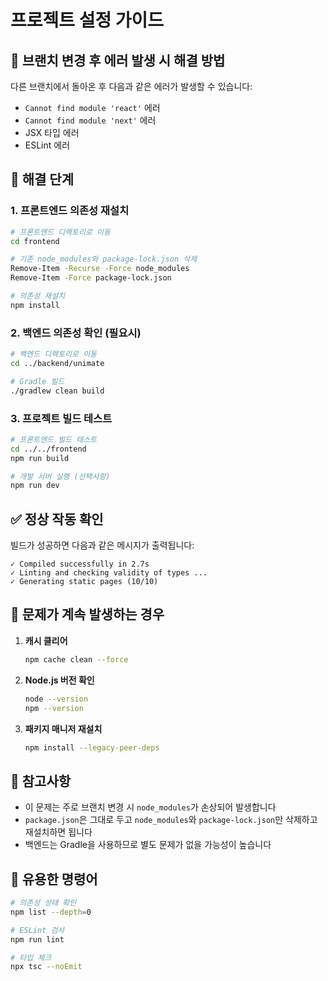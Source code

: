 # 프로젝트 설정 가이드

## 🚨 브랜치 변경 후 에러 발생 시 해결 방법

다른 브랜치에서 돌아온 후 다음과 같은 에러가 발생할 수 있습니다:
- `Cannot find module 'react'` 에러
- `Cannot find module 'next'` 에러  
- JSX 타입 에러
- ESLint 에러

## 🔧 해결 단계

### 1. 프론트엔드 의존성 재설치

```bash
# 프론트엔드 디렉토리로 이동
cd frontend

# 기존 node_modules와 package-lock.json 삭제
Remove-Item -Recurse -Force node_modules
Remove-Item -Force package-lock.json

# 의존성 재설치
npm install
```

### 2. 백엔드 의존성 확인 (필요시)

```bash
# 백엔드 디렉토리로 이동
cd ../backend/unimate

# Gradle 빌드
./gradlew clean build
```

### 3. 프로젝트 빌드 테스트

```bash
# 프론트엔드 빌드 테스트
cd ../../frontend
npm run build

# 개발 서버 실행 (선택사항)
npm run dev
```

## ✅ 정상 작동 확인

빌드가 성공하면 다음과 같은 메시지가 출력됩니다:

```
✓ Compiled successfully in 2.7s
✓ Linting and checking validity of types ...
✓ Generating static pages (10/10)
```

## 🐛 문제가 계속 발생하는 경우

1. **캐시 클리어**
   ```bash
   npm cache clean --force
   ```

2. **Node.js 버전 확인**
   ```bash
   node --version
   npm --version
   ```

3. **패키지 매니저 재설치**
   ```bash
   npm install --legacy-peer-deps
   ```

## 📝 참고사항

- 이 문제는 주로 브랜치 변경 시 `node_modules`가 손상되어 발생합니다
- `package.json`은 그대로 두고 `node_modules`와 `package-lock.json`만 삭제하고 재설치하면 됩니다
- 백엔드는 Gradle을 사용하므로 별도 문제가 없을 가능성이 높습니다

## 🔗 유용한 명령어

```bash
# 의존성 상태 확인
npm list --depth=0

# ESLint 검사
npm run lint

# 타입 체크
npx tsc --noEmit
```
